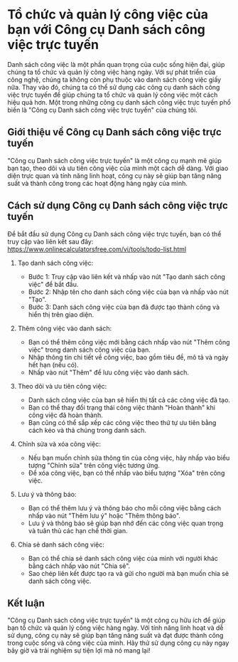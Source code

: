 Tổ chức và quản lý công việc của bạn với Công cụ Danh sách công việc trực tuyến
===============================================================================

Danh sách công việc là một phần quan trọng của cuộc sống hiện đại, giúp chúng ta tổ chức và quản lý công việc hàng ngày. Với sự phát triển của công nghệ, chúng ta không còn phụ thuộc vào danh sách công việc giấy nữa. Thay vào đó, chúng ta có thể sử dụng các công cụ danh sách công việc trực tuyến để giúp chúng ta tổ chức và quản lý công việc một cách hiệu quả hơn. Một trong những công cụ danh sách công việc trực tuyến phổ biến là "Công cụ Danh sách công việc trực tuyến" của chúng tôi.

Giới thiệu về Công cụ Danh sách công việc trực tuyến
----------------------------------------------------

"Công cụ Danh sách công việc trực tuyến" là một công cụ mạnh mẽ giúp bạn tạo, theo dõi và ưu tiên công việc của mình một cách dễ dàng. Với giao diện trực quan và tính năng linh hoạt, công cụ này sẽ giúp bạn tăng năng suất và thành công trong các hoạt động hàng ngày của mình.

Cách sử dụng Công cụ Danh sách công việc trực tuyến
---------------------------------------------------

Để bắt đầu sử dụng Công cụ Danh sách công việc trực tuyến, bạn có thể truy cập vào liên kết sau đây: <https://www.onlinecalculatorsfree.com/vi/tools/todo-list.html>

1. Tạo danh sách công việc:
    
    
    - Bước 1: Truy cập vào liên kết và nhấp vào nút "Tạo danh sách công việc" để bắt đầu.
    - Bước 2: Nhập tên cho danh sách công việc của bạn và nhấp vào nút "Tạo".
    - Bước 3: Danh sách công việc của bạn đã được tạo thành công và hiển thị trên giao diện.
2. Thêm công việc vào danh sách:
    
    
    - Bạn có thể thêm công việc mới bằng cách nhấp vào nút "Thêm công việc" trong danh sách công việc của bạn.
    - Nhập thông tin chi tiết về công việc, bao gồm tiêu đề, mô tả và ngày hết hạn (nếu có).
    - Nhấp vào nút "Thêm" để lưu công việc vào danh sách.
3. Theo dõi và ưu tiên công việc:
    
    
    - Danh sách công việc của bạn sẽ hiển thị tất cả các công việc đã tạo.
    - Bạn có thể thay đổi trạng thái công việc thành "Hoàn thành" khi công việc đã hoàn thành.
    - Bạn cũng có thể sắp xếp các công việc theo thứ tự ưu tiên bằng cách kéo và thả chúng trong danh sách.
4. Chỉnh sửa và xóa công việc:
    
    
    - Nếu bạn muốn chỉnh sửa thông tin của công việc, hãy nhấp vào biểu tượng "Chỉnh sửa" trên công việc tương ứng.
    - Để xóa công việc, bạn có thể nhấp vào biểu tượng "Xóa" trên công việc.
5. Lưu ý và thông báo:
    
    
    - Bạn có thể thêm lưu ý và thông báo cho mỗi công việc bằng cách nhấp vào nút "Thêm lưu ý" hoặc "Thêm thông báo".
    - Lưu ý và thông báo sẽ giúp bạn nhớ đến các công việc quan trọng và tuân thủ các hạn chế thời gian.
6. Chia sẻ danh sách công việc:
    
    
    - Bạn có thể chia sẻ danh sách công việc của mình với người khác bằng cách nhấp vào nút "Chia sẻ".
    - Sao chép liên kết được tạo ra và gửi cho người mà bạn muốn chia sẻ danh sách công việc.

Kết luận
--------

"Công cụ Danh sách công việc trực tuyến" là một công cụ hữu ích để giúp bạn tổ chức và quản lý công việc hàng ngày. Với tính năng linh hoạt và dễ sử dụng, công cụ này sẽ giúp bạn tăng năng suất và đạt được thành công trong cuộc sống và công việc của mình. Hãy thử sử dụng công cụ này ngay bây giờ và trải nghiệm sự tiện lợi mà nó mang lại!